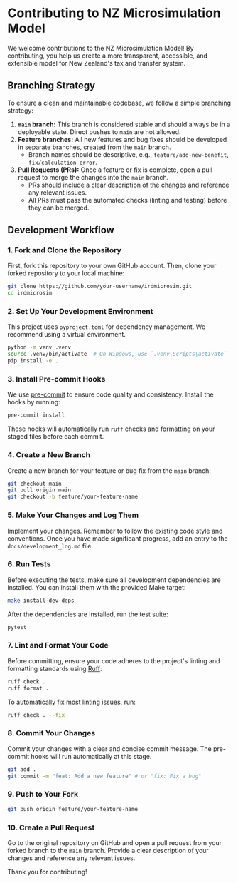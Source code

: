 # Contributing to NZ Microsimulation Model

We welcome contributions to the NZ Microsimulation Model! By contributing, you help us create a more transparent, accessible, and extensible model for New Zealand's tax and transfer system.

## Branching Strategy

To ensure a clean and maintainable codebase, we follow a simple branching strategy:

1.  **`main` branch:** This branch is considered stable and should always be in a deployable state. Direct pushes to `main` are not allowed.
2.  **Feature branches:** All new features and bug fixes should be developed in separate branches, created from the `main` branch.
    -   Branch names should be descriptive, e.g., `feature/add-new-benefit`, `fix/calculation-error`.
3.  **Pull Requests (PRs):** Once a feature or fix is complete, open a pull request to merge the changes into the `main` branch.
    -   PRs should include a clear description of the changes and reference any relevant issues.
    -   All PRs must pass the automated checks (linting and testing) before they can be merged.

## Development Workflow

### 1. Fork and Clone the Repository

First, fork this repository to your own GitHub account. Then, clone your forked repository to your local machine:

```bash
git clone https://github.com/your-username/irdmicrosim.git
cd irdmicrosim
```

### 2. Set Up Your Development Environment

This project uses `pyproject.toml` for dependency management. We recommend using a virtual environment.

```bash
python -m venv .venv
source .venv/bin/activate  # On Windows, use `.venv\Scripts\activate`
pip install -e .
```

### 3. Install Pre-commit Hooks

We use [pre-commit](https://pre-commit.com/) to ensure code quality and consistency. Install the hooks by running:

```bash
pre-commit install
```

These hooks will automatically run `ruff` checks and formatting on your staged files before each commit.

### 4. Create a New Branch

Create a new branch for your feature or bug fix from the `main` branch:

```bash
git checkout main
git pull origin main
git checkout -b feature/your-feature-name
```

### 5. Make Your Changes and Log Them

Implement your changes. Remember to follow the existing code style and conventions. Once you have made significant progress, add an entry to the `docs/development_log.md` file.

### 6. Run Tests

Before executing the tests, make sure all development dependencies are installed.
You can install them with the provided Make target:

```bash
make install-dev-deps
```

After the dependencies are installed, run the test suite:

```bash
pytest
```

### 7. Lint and Format Your Code

Before committing, ensure your code adheres to the project's linting and formatting standards using [Ruff](https://beta.ruff.rs/docs/):

```bash
ruff check .
ruff format .
```

To automatically fix most linting issues, run:

```bash
ruff check . --fix
```

### 8. Commit Your Changes

Commit your changes with a clear and concise commit message. The pre-commit hooks will run automatically at this stage.

```bash
git add .
git commit -m "feat: Add a new feature" # or "fix: Fix a bug"
```

### 9. Push to Your Fork

```bash
git push origin feature/your-feature-name
```

### 10. Create a Pull Request

Go to the original repository on GitHub and open a pull request from your forked branch to the `main` branch. Provide a clear description of your changes and reference any relevant issues.

Thank you for contributing!
